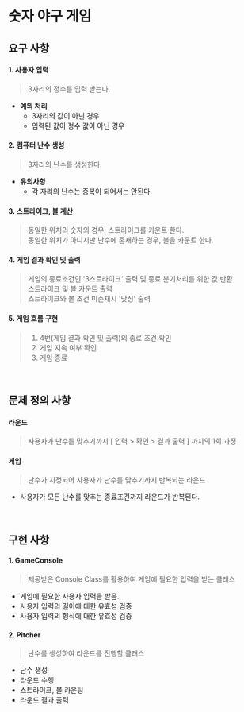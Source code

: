 # 숫자 야구 게임

## 요구 사항

#### 1. 사용자 입력

> 3자리의 정수를 입력 받는다.
  
- __예외 처리__
   - 3자리의 값이 아닌 경우
   - 입력된 값이 정수 값이 아닌 경우 
   
#### 2. 컴퓨터 난수 생성
> 3자리의 난수를 생성한다.

- __유의사항__  
    - 각 자리의 난수는 중복이 되어서는 안된다. 

#### 3. 스트라이크, 볼 계산
> 동일한 위치의 숫자의 경우, 스트라이크를 카운트 한다.   
> 동일한 위치가 아니지만 난수에 존재하는 경우, 볼을 카운트 한다.  

#### 4. 게임 결과 확인 및 출력
> 게임의 종료조건인 '3스트라이크' 출력 및 종료 분기처리를 위한 값 반환   
> 스트라이크 및 볼 카운트 출력    
> 스트라이크와 볼 조건 미존재시 '낫싱' 출력

#### 5. 게임 흐름 구현
> 1. 4번(게임 결과 확인 및 출력)의 종료 조건 확인   
> 2. 게임 지속 여부 확인   
> 3. 게임 종료  

<br/>

## 문제 정의 사항

#### 라운드
> 사용자가 난수를 맞추기까지 [ 입력 > 확인 > 결과 출력 ] 까지의 1회 과정  
  

#### 게임
> 난수가 지정되어 사용자가 난수를 맞추기까지 반복되는 라운드
- 사용자가 모든 난수를 맞추는 종료조건까지 라운드가 반복된다.

<br/>

## 구현 사항

#### 1. GameConsole
> 제공받은 Console Class를 활용하여 게임에 필요한 입력을 받는 클래스

- 게임에 필요한 사용자 입력을 받음.
- 사용자 입력의 길이에 대한 유효성 검증
- 사용자 입력의 형식에 대한 유효성 검증

#### 2. Pitcher
> 난수를 생성하여 라운드를 진행할 클래스

- 난수 생성
- 라운드 수행
- 스트라이크, 볼 카운팅
- 라운드 결과 출력